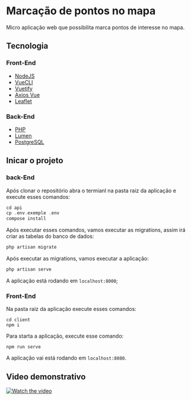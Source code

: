 # Marcação de pontos no mapa
Micro aplicação web que possibilita marca pontos de interesse no mapa.

## Tecnologia
### Front-End
- [NodeJS](https://nodejs.org/en/)
- [VueCLI](https://cli.vuejs.org/) 
- [Vuetify](https://vuetifyjs.com/en/) 
- [Axios Vue](https://www.npmjs.com/package/vue-axios) 
- [Leaflet](https://leafletjs.com/)

### Back-End
- [PHP](https://www.php.net/manual/pt_BR/intro-whatis.php)
- [Lumen](https://lumen.laravel.com/)
- [PostgreSQL](https://www.postgresql.org/)

## Inicar o projeto
### back-End
Após clonar o repositório abra o termianl na pasta raiz da aplicação e execute esses comandos:
```php
cd api
cp .env.exemple .env
compose install
```

Após executar esses comandos, vamos executar as migrations, assim irá criar as tabelas do banco de dados:
```php
php artisan migrate
```
Após executar as migrations, vamos executar a aplicação:
```php
php artisan serve
```
A aplicação está rodando em `localhost:8000`;

### Front-End
Na pasta raiz da aplicação execute esses comandos:
```npm
cd client
npm i
```

Para starta a aplicação, execute esse comando:
```npm
npm run serve
```

A aplicação vai está rodando em `localhost:8080`.

## Video demonstrativo

[![Watch the video](https://i9.ytimg.com/vi_webp/XaNIttsvxGA/mqdefault.webp?time=1620522600000&sqp=COjs3IQG&rs=AOn4CLBQeUTtCo35LOMxOUxzkOk5X5bEVw)](https://youtu.be/XaNIttsvxGA)
